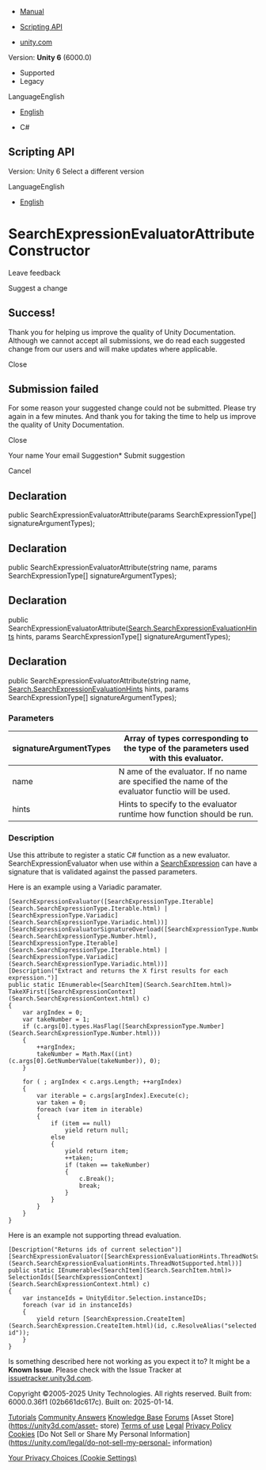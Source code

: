 [ ]()

  * [Manual](../Manual/index.html)
  * [Scripting API](../ScriptReference/index.html)

  * [unity.com](https://unity.com/)

Version: **Unity 6** (6000.0)

  * Supported
  * Legacy

LanguageEnglish

  * [English]()

  * C#

[ ](https://docs.unity3d.com)

## Scripting API

Version: Unity 6 Select a different version

LanguageEnglish

  * [English]()

# SearchExpressionEvaluatorAttribute Constructor

Leave feedback

Suggest a change

## Success!

Thank you for helping us improve the quality of Unity Documentation. Although
we cannot accept all submissions, we do read each suggested change from our
users and will make updates where applicable.

Close

## Submission failed

For some reason your suggested change could not be submitted. Please <a>try
again</a> in a few minutes. And thank you for taking the time to help us
improve the quality of Unity Documentation.

Close

Your name Your email Suggestion* Submit suggestion

Cancel

[ ]()

## Declaration

public SearchExpressionEvaluatorAttribute(params SearchExpressionType[]
signatureArgumentTypes);

## Declaration

public SearchExpressionEvaluatorAttribute(string name, params
SearchExpressionType[] signatureArgumentTypes);

## Declaration

public
SearchExpressionEvaluatorAttribute([Search.SearchExpressionEvaluationHints](Search.SearchExpressionEvaluationHints.html)
hints, params SearchExpressionType[] signatureArgumentTypes);

## Declaration

public SearchExpressionEvaluatorAttribute(string name,
[Search.SearchExpressionEvaluationHints](Search.SearchExpressionEvaluationHints.html)
hints, params SearchExpressionType[] signatureArgumentTypes);

### Parameters

signatureArgumentTypes | Array of types corresponding to the type of the parameters used with this evaluator.  
---|---  
name | N ame of the evaluator. If no name are specified the name of the evaluator functio will be used.  
hints | Hints to specify to the evaluator runtime how function should be run.  
  
### Description

Use this attribute to register a static C# function as a new evaluator.
SearchExpressionEvaluator when use within a
[SearchExpression](Search.SearchExpression.html) can have a signature that is
validated against the passed parameters.

Here is an example using a Variadic paramater.

    
    
    [SearchExpressionEvaluator([SearchExpressionType.Iterable](Search.SearchExpressionType.Iterable.html) | [SearchExpressionType.Variadic](Search.SearchExpressionType.Variadic.html))]
    [SearchExpressionEvaluatorSignatureOverload([SearchExpressionType.Number](Search.SearchExpressionType.Number.html), [SearchExpressionType.Iterable](Search.SearchExpressionType.Iterable.html) | [SearchExpressionType.Variadic](Search.SearchExpressionType.Variadic.html))]
    [Description("Extract and returns the X first results for each expression.")]
    public static IEnumerable<[SearchItem](Search.SearchItem.html)> TakeXFirst([SearchExpressionContext](Search.SearchExpressionContext.html) c)
    {
        var argIndex = 0;
        var takeNumber = 1;
        if (c.args[0].types.HasFlag([SearchExpressionType.Number](Search.SearchExpressionType.Number.html)))
        {
            ++argIndex;
            takeNumber = Math.Max((int)(c.args[0].GetNumberValue(takeNumber)), 0);
        }
    
        for ( ; argIndex < c.args.Length; ++argIndex)
        {
            var iterable = c.args[argIndex].Execute(c);
            var taken = 0;
            foreach (var item in iterable)
            {
                if (item == null)
                    yield return null;
                else
                {
                    yield return item;
                    ++taken;
                    if (taken == takeNumber)
                    {
                        c.Break();
                        break;
                    }
                }
            }
        }
    }
    

Here is an example not supporting thread evaluation.

    
    
    [Description("Returns ids of current selection")]
    [SearchExpressionEvaluator([SearchExpressionEvaluationHints.ThreadNotSupported](Search.SearchExpressionEvaluationHints.ThreadNotSupported.html))]
    public static IEnumerable<[SearchItem](Search.SearchItem.html)> SelectionIds([SearchExpressionContext](Search.SearchExpressionContext.html) c)
    {
        var instanceIds = UnityEditor.Selection.instanceIDs;
        foreach (var id in instanceIds)
        {
            yield return [SearchExpression.CreateItem](Search.SearchExpression.CreateItem.html)(id, c.ResolveAlias("selected id"));
        }
    }
    

Is something described here not working as you expect it to? It might be a
**Known Issue**. Please check with the Issue Tracker at
[issuetracker.unity3d.com](https://issuetracker.unity3d.com).

Copyright ©2005-2025 Unity Technologies. All rights reserved. Built from:
6000.0.36f1 (02b661dc617c). Built on: 2025-01-14.

[Tutorials](https://unity3d.com/learn) [Community
Answers](https://answers.unity3d.com) [Knowledge
Base](https://support.unity3d.com/hc/en-us)
[Forums](https://forum.unity3d.com) [Asset Store](https://unity3d.com/asset-
store) [Terms of use](https://docs.unity3d.com/Manual/TermsOfUse.html)
[Legal](https://unity.com/legal) [Privacy
Policy](https://unity.com/legal/privacy-policy)
[Cookies](https://unity.com/legal/cookie-policy) [Do Not Sell or Share My
Personal Information](https://unity.com/legal/do-not-sell-my-personal-
information)

[Your Privacy Choices (Cookie Settings)](javascript:void\(0\);)

